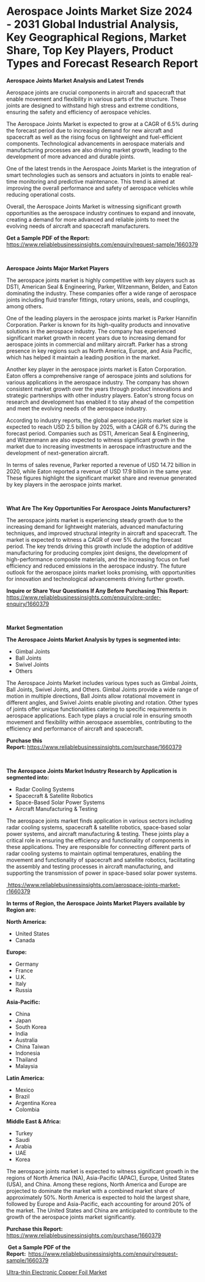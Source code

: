<p><h1>Aerospace Joints Market Size 2024 - 2031 Global Industrial Analysis, Key Geographical Regions, Market Share, Top Key Players, Product Types and Forecast Research Report</h1></p><p><strong>Aerospace Joints Market Analysis and Latest Trends</strong></p>
<p><p>Aerospace joints are crucial components in aircraft and spacecraft that enable movement and flexibility in various parts of the structure. These joints are designed to withstand high stress and extreme conditions, ensuring the safety and efficiency of aerospace vehicles.</p><p>The Aerospace Joints Market is expected to grow at a CAGR of 6.5% during the forecast period due to increasing demand for new aircraft and spacecraft as well as the rising focus on lightweight and fuel-efficient components. Technological advancements in aerospace materials and manufacturing processes are also driving market growth, leading to the development of more advanced and durable joints.</p><p>One of the latest trends in the Aerospace Joints Market is the integration of smart technologies such as sensors and actuators in joints to enable real-time monitoring and predictive maintenance. This trend is aimed at improving the overall performance and safety of aerospace vehicles while reducing operational costs.</p><p>Overall, the Aerospace Joints Market is witnessing significant growth opportunities as the aerospace industry continues to expand and innovate, creating a demand for more advanced and reliable joints to meet the evolving needs of aircraft and spacecraft manufacturers.</p></p>
<p><strong>Get a Sample PDF of the Report:&nbsp;</strong> <a href="https://www.reliablebusinessinsights.com/enquiry/request-sample/1660379">https://www.reliablebusinessinsights.com/enquiry/request-sample/1660379</a></p>
<p>&nbsp;</p>
<p><strong>Aerospace Joints Major Market Players</strong></p>
<p><p>The aerospace joints market is highly competitive with key players such as DSTI, American Seal & Engineering, Parker, Witzenmann, Belden, and Eaton dominating the industry. These companies offer a wide range of aerospace joints including fluid transfer fittings, rotary unions, seals, and couplings, among others.</p><p>One of the leading players in the aerospace joints market is Parker Hannifin Corporation. Parker is known for its high-quality products and innovative solutions in the aerospace industry. The company has experienced significant market growth in recent years due to increasing demand for aerospace joints in commercial and military aircraft. Parker has a strong presence in key regions such as North America, Europe, and Asia Pacific, which has helped it maintain a leading position in the market.</p><p>Another key player in the aerospace joints market is Eaton Corporation. Eaton offers a comprehensive range of aerospace joints and solutions for various applications in the aerospace industry. The company has shown consistent market growth over the years through product innovations and strategic partnerships with other industry players. Eaton's strong focus on research and development has enabled it to stay ahead of the competition and meet the evolving needs of the aerospace industry.</p><p>According to industry reports, the global aerospace joints market size is expected to reach USD 2.5 billion by 2025, with a CAGR of 6.7% during the forecast period. Companies such as DSTI, American Seal & Engineering, and Witzenmann are also expected to witness significant growth in the market due to increasing investments in aerospace infrastructure and the development of next-generation aircraft. </p><p>In terms of sales revenue, Parker reported a revenue of USD 14.72 billion in 2020, while Eaton reported a revenue of USD 17.9 billion in the same year. These figures highlight the significant market share and revenue generated by key players in the aerospace joints market.</p></p>
<p>&nbsp;</p>
<p><strong>What Are The Key Opportunities For Aerospace Joints Manufacturers?</strong></p>
<p><p>The aerospace joints market is experiencing steady growth due to the increasing demand for lightweight materials, advanced manufacturing techniques, and improved structural integrity in aircraft and spacecraft. The market is expected to witness a CAGR of over 5% during the forecast period. The key trends driving this growth include the adoption of additive manufacturing for producing complex joint designs, the development of high-performance composite materials, and the increasing focus on fuel efficiency and reduced emissions in the aerospace industry. The future outlook for the aerospace joints market looks promising, with opportunities for innovation and technological advancements driving further growth.</p></p>
<p><strong>Inquire or Share Your Questions If Any Before Purchasing This Report:</strong> <a href="https://www.reliablebusinessinsights.com/enquiry/pre-order-enquiry/1660379">https://www.reliablebusinessinsights.com/enquiry/pre-order-enquiry/1660379</a></p>
<p>&nbsp;</p>
<p><strong>Market Segmentation</strong></p>
<p><strong>The Aerospace Joints Market Analysis by types is segmented into:</strong></p>
<p><ul><li>Gimbal Joints</li><li>Ball Joints</li><li>Swivel Joints</li><li>Others</li></ul></p>
<p><p>The Aerospace Joints Market includes various types such as Gimbal Joints, Ball Joints, Swivel Joints, and Others. Gimbal Joints provide a wide range of motion in multiple directions, Ball Joints allow rotational movement in different angles, and Swivel Joints enable pivoting and rotation. Other types of joints offer unique functionalities catering to specific requirements in aerospace applications. Each type plays a crucial role in ensuring smooth movement and flexibility within aerospace assemblies, contributing to the efficiency and performance of aircraft and spacecraft.</p></p>
<p><strong>Purchase this Report:&nbsp;</strong><a href="https://www.reliablebusinessinsights.com/purchase/1660379">https://www.reliablebusinessinsights.com/purchase/1660379</a></p>
<p>&nbsp;</p>
<p><strong>The Aerospace Joints Market Industry Research by Application is segmented into:</strong></p>
<p><ul><li>Radar Cooling Systems</li><li>Spacecraft & Satellite Robotics</li><li>Space-Based Solar Power Systems</li><li>Aircraft Manufacturing & Testing</li></ul></p>
<p><p>The aerospace joints market finds application in various sectors including radar cooling systems, spacecraft & satellite robotics, space-based solar power systems, and aircraft manufacturing & testing. These joints play a critical role in ensuring the efficiency and functionality of components in these applications. They are responsible for connecting different parts of radar cooling systems to maintain optimal temperatures, enabling the movement and functionality of spacecraft and satellite robotics, facilitating the assembly and testing processes in aircraft manufacturing, and supporting the transmission of power in space-based solar power systems.</p></p>
<p><a href="https://www.reliablebusinessinsights.com/aerospace-joints-market-r1660379">&nbsp;https://www.reliablebusinessinsights.com/aerospace-joints-market-r1660379</a></p>
<p><strong>In terms of Region, the Aerospace Joints Market Players available by Region are:</strong></p>
<p>
    <p> <strong> North America: </strong>
        <ul>
            <li>United States</li>
            <li>Canada</li>
        </ul>
        </p> 
    <p> <strong> Europe: </strong>
        <ul>
            <li>Germany</li>
            <li>France</li>
            <li>U.K.</li>
            <li>Italy</li>
            <li>Russia</li>
        </ul>
        </p> 
    <p> <strong> Asia-Pacific: </strong>
        <ul>
            <li>China</li>
            <li>Japan</li>
            <li>South Korea</li>
            <li>India</li>
            <li>Australia</li>
            <li>China Taiwan</li>
            <li>Indonesia</li>
            <li>Thailand</li>
            <li>Malaysia</li>
        </ul>
        </p> 
    <p> <strong> Latin America: </strong>
        <ul>
            <li>Mexico</li>
            <li>Brazil</li>
            <li>Argentina Korea</li>
            <li>Colombia</li>
        </ul>
        </p> 
    <p> <strong> Middle East & Africa: </strong>
        <ul>
            <li>Turkey</li>
            <li>Saudi</li>
            <li>Arabia</li>
            <li>UAE</li>
            <li>Korea</li>
        </ul>
    </p>
    </p>
<p><p>The aerospace joints market is expected to witness significant growth in the regions of North America (NA), Asia-Pacific (APAC), Europe, United States (USA), and China. Among these regions, North America and Europe are projected to dominate the market with a combined market share of approximately 50%. North America is expected to hold the largest share, followed by Europe and Asia-Pacific, each accounting for around 20% of the market. The United States and China are anticipated to contribute to the growth of the aerospace joints market significantly.</p></p>
<p><strong>Purchase this Report: </strong><a href="https://www.reliablebusinessinsights.com/purchase/1660379">https://www.reliablebusinessinsights.com/purchase/1660379</a></p>
<p>&nbsp;<strong>Get a Sample PDF of the Report:&nbsp;&nbsp;</strong><a href="https://www.reliablebusinessinsights.com/enquiry/request-sample/1660379">https://www.reliablebusinessinsights.com/enquiry/request-sample/1660379</a></p>
<p><strong></strong></p>
<p><p><a href="https://github.com/ashman753/Market-Research-Report-List-1/blob/main/ultra-thin-electronic-copper-foil-market.md">Ultra-thin Electronic Copper Foil Market</a></p></p>